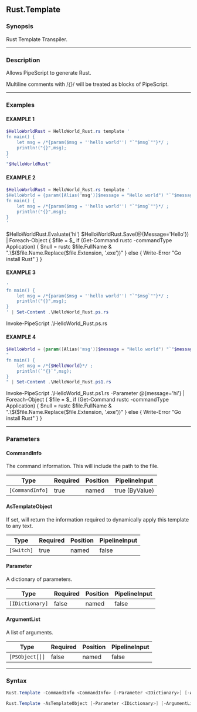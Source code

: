 Rust.Template
-------------




### Synopsis
Rust Template Transpiler.



---


### Description

Allows PipeScript to generate Rust.

Multiline comments with /*{}*/ will be treated as blocks of PipeScript.



---


### Examples
#### EXAMPLE 1
```PowerShell
$HelloWorldRust = HelloWorld_Rust.rs template '    
fn main() {
    let msg = /*{param($msg = ''hello world'') "`"$msg`""}*/ ;
    println!("{}",msg);
}
'
"$HelloWorldRust"
```

#### EXAMPLE 2
```PowerShell
$HelloWorldRust = HelloWorld_Rust.rs template '    
$HelloWorld = {param([Alias('msg')]$message = "Hello world") "`"$message`""}
fn main() {
    let msg = /*{param($msg = ''hello world'') "`"$msg`""}*/ ;
    println!("{}",msg);
}
'
```
$HelloWorldRust.Evaluate('hi')
$HelloWorldRust.Save(@{Message='Hello'}) |
    Foreach-Object { 
        $file = $_
        if (Get-Command rustc -commandType Application) {
            $null = rustc $file.FullName
            & ".\$($file.Name.Replace($file.Extension, '.exe'))"
        } else {
            Write-Error "Go install Rust"
        }
    }
#### EXAMPLE 3
```PowerShell
'    
fn main() {
    let msg = /*{param($msg = ''hello world'') "`"$msg`""}*/ ;
    println!("{}",msg);
}
' | Set-Content .\HelloWorld_Rust.ps.rs
```
Invoke-PipeScript .\HelloWorld_Rust.ps.rs
#### EXAMPLE 4
```PowerShell
$HelloWorld = {param([Alias('msg')]$message = "Hello world") "`"$message`""}
"    
fn main() {
    let msg = /*{$HelloWorld}*/ ;
    println!(`"{}`",msg);
}
" | Set-Content .\HelloWorld_Rust.ps1.rs
```
Invoke-PipeScript .\HelloWorld_Rust.ps1.rs -Parameter @{message='hi'} |
    Foreach-Object { 
        $file = $_
        if (Get-Command rustc -commandType Application) {
            $null = rustc $file.FullName
            & ".\$($file.Name.Replace($file.Extension, '.exe'))"
        } else {
            Write-Error "Go install Rust"
        }
    }


---


### Parameters
#### **CommandInfo**

The command information.  This will include the path to the file.






|Type           |Required|Position|PipelineInput |
|---------------|--------|--------|--------------|
|`[CommandInfo]`|true    |named   |true (ByValue)|



#### **AsTemplateObject**

If set, will return the information required to dynamically apply this template to any text.






|Type      |Required|Position|PipelineInput|
|----------|--------|--------|-------------|
|`[Switch]`|true    |named   |false        |



#### **Parameter**

A dictionary of parameters.






|Type           |Required|Position|PipelineInput|
|---------------|--------|--------|-------------|
|`[IDictionary]`|false   |named   |false        |



#### **ArgumentList**

A list of arguments.






|Type          |Required|Position|PipelineInput|
|--------------|--------|--------|-------------|
|`[PSObject[]]`|false   |named   |false        |





---


### Syntax
```PowerShell
Rust.Template -CommandInfo <CommandInfo> [-Parameter <IDictionary>] [-ArgumentList <PSObject[]>] [<CommonParameters>]
```
```PowerShell
Rust.Template -AsTemplateObject [-Parameter <IDictionary>] [-ArgumentList <PSObject[]>] [<CommonParameters>]
```

